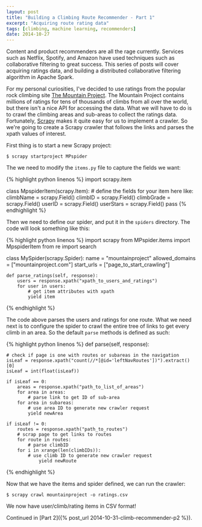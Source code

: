 ```yaml
---
layout: post
title: "Building a Climbing Route Recommender - Part 1"
excerpt: "Acquiring route rating data"
tags: [climbing, machine learning, recommenders]
date: 2014-10-27
---
```


Content and product recommenders are all the rage currently. Services such as Netflix, Spotify, and Amazon have used techniques such as collaborative filtering to great success.  This series of posts will cover acquiring ratings data, and building a distributed collaborative filtering algorithm in Apache Spark.

For my personal curiosities, I've decided to use ratings from the popular rock climbing site [The Mountain Project](http://www.mountainproject.com). The Mountain Project contains millions of ratings for tens of thousands of climbs from all over the world, but there isn't a nice API for accessing the data.  What we will have to do is to crawl the climbing areas and sub-areas to collect the ratings data. Fortunately, [Scrapy](http://scrapy.org/) makes it quite easy for us to implement a crawler.  So we're going to create a Scrapy crawler that follows the links and parses the xpath values of interest.

First thing is to start a new Scrapy project:  

```
$ scrapy startproject MPspider
```

The we need to modify the ```items.py``` file to capture the fields we want:


{% highlight python linenos %}
 import scrapy.item

 class MpspiderItem(scrapy.Item):
    # define the fields for your item here like:
    climbName = scrapy.Field()
    climbID = scrapy.Field()
    climbGrade = scrapy.Field()
    userID = scrapy.Field()
    userStars = scrapy.Field()
    pass
{% endhighlight %}


Then we need to define our spider, and put it in the `spiders` directory.  The code will look something like this:

{% highlight python linenos %}
import scrapy
from MPspider.items import MpspiderItem
from re import search

class MySpider(scrapy.Spider):
	name = "mountainproject"
	allowed_domains = ["mountainproject.com"]
	start_urls = ["page_to_start_crawling"]

	def parse_ratings(self, response):
		users = response.xpath("xpath_to_users_and_ratings")
		for user in users:
			# get item attributes with xpath
			yield item
{% endhighlight %}

The code above parses the users and ratings for one route. What we need next is to configure the spider to crawl the entire tree of links to get every climb in an area. So the default `parse` methods is defined as such:

{% highlight python linenos %}
def parse(self, response):

	# check if page is one with routes or subareas in the navigation
	isLeaf = response.xpath("count(//*[@id='leftNavRoutes'])").extract()[0]
	isLeaf = int(float(isLeaf))

	if isLeaf == 0:
		areas = response.xpath("path_to_list_of_areas")
		for area in areas:
			# parse link to get ID of sub-area
		for area in subareas:
			# use area ID to generate new crawler request
			yield newArea

	if isLeaf != 0:
		routes = response.xpath("path_to_routes")
		# scrap page to get links to routes
		for route in routes:
			# parse climbID
		for i in xrange(len(climbIDs)):
			# use climb ID to generate new crawler request
				yield newRoute
{% endhighlight %}

Now that we have the items and spider defined, we can run the crawler:  

```
$ scrapy crawl mountainproject -o ratings.csv
```

We now have user/climb/rating items in CSV format!

Continued in [Part 2]({% post_url 2014-10-31-climb-recommender-p2 %}).

<br>